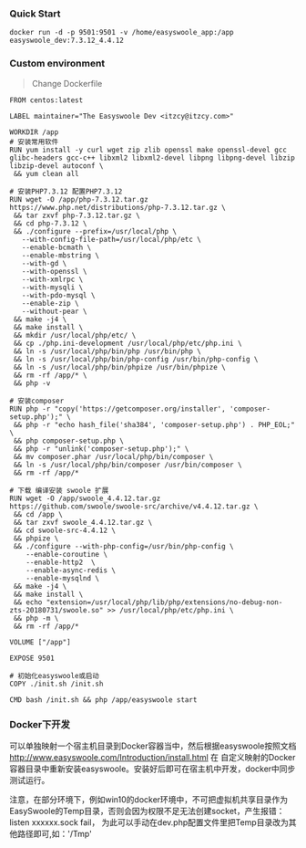 ### Quick Start
```
docker run -d -p 9501:9501 -v /home/easyswoole_app:/app easyswoole_dev:7.3.12_4.4.12
```

### Custom environment

> Change Dockerfile
```
FROM centos:latest

LABEL maintainer="The Easyswoole Dev <itzcy@itzcy.com>"

WORKDIR /app
# 安装常用软件
RUN yum install -y curl wget zip zlib openssl make openssl-devel gcc glibc-headers gcc-c++ libxml2 libxml2-devel libpng libpng-devel libzip libzip-devel autoconf \
 && yum clean all

# 安装PHP7.3.12 配置PHP7.3.12
RUN wget -O /app/php-7.3.12.tar.gz https://www.php.net/distributions/php-7.3.12.tar.gz \
 && tar zxvf php-7.3.12.tar.gz \
 && cd php-7.3.12 \
 && ./configure --prefix=/usr/local/php \ 
   --with-config-file-path=/usr/local/php/etc \
   --enable-bcmath \
   --enable-mbstring \
   --with-gd \
   --with-openssl \
   --with-xmlrpc \
   --with-mysqli \
   --with-pdo-mysql \
   --enable-zip \
   --without-pear \
 && make -j4 \
 && make install \
 && mkdir /usr/local/php/etc/ \
 && cp ./php.ini-development /usr/local/php/etc/php.ini \ 
 && ln -s /usr/local/php/bin/php /usr/bin/php \
 && ln -s /usr/local/php/bin/php-config /usr/bin/php-config \
 && ln -s /usr/local/php/bin/phpize /usr/bin/phpize \
 && rm -rf /app/* \
 && php -v

# 安装composer
RUN php -r "copy('https://getcomposer.org/installer', 'composer-setup.php');" \
 && php -r "echo hash_file('sha384', 'composer-setup.php') . PHP_EOL;" \
 && php composer-setup.php \
 && php -r "unlink('composer-setup.php');" \
 && mv composer.phar /usr/local/php/bin/composer \
 && ln -s /usr/local/php/bin/composer /usr/bin/composer \
 && rm -rf /app/*

# 下载 编译安装 swoole 扩展
RUN wget -O /app/swoole_4.4.12.tar.gz  https://github.com/swoole/swoole-src/archive/v4.4.12.tar.gz \
 && cd /app \
 && tar zxvf swoole_4.4.12.tar.gz \
 && cd swoole-src-4.4.12 \
 && phpize \
 && ./configure --with-php-config=/usr/bin/php-config \
    --enable-coroutine \
    --enable-http2  \
    --enable-async-redis \
    --enable-mysqlnd \
 && make -j4 \
 && make install \
 && echo "extension=/usr/local/php/lib/php/extensions/no-debug-non-zts-20180731/swoole.so" >> /usr/local/php/etc/php.ini \
 && php -m \
 && rm -rf /app/*

VOLUME ["/app"]

EXPOSE 9501

# 初始化easyswoole或启动
COPY ./init.sh /init.sh

CMD bash /init.sh && php /app/easyswoole start

```

### Docker下开发
可以单独映射一个宿主机目录到Docker容器当中，然后根据easyswoole按照文档 http://www.easyswoole.com/Introduction/install.html 在 自定义映射的Docker容器目录中重新安装easyswoole。安装好后即可在宿主机中开发，docker中同步测试运行。

注意，在部分环境下，例如win10的docker环境中，不可把虚拟机共享目录作为EasySwoole的Temp目录，否则会因为权限不足无法创建socket，产生报错：listen xxxxxx.sock fail， 为此可以手动在dev.php配置文件里把Temp目录改为其他路径即可,如：'/Tmp'
